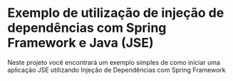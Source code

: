 # Exemplo de utilização de injeção de dependências com Spring Framework e Java (JSE)

Neste projeto você encontrará um exemplo simples de como iniciar uma aplicação JSE utilizando Injeção de Dependências com Spring Framework
